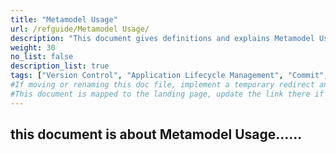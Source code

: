 ```yaml
---
title: "Metamodel Usage"
url: /refguide/Metamodel Usage/
description: "This document gives definitions and explains Metamodel Usage"
weight: 30
no_list: false 
description_list: true 
tags: ["Version Control", "Application Lifecycle Management", "Commit", "Collaborate"]
#If moving or renaming this doc file, implement a temporary redirect and let the respective team know they should update the URL in the product. See Mapping to Products for more details.
#This document is mapped to the landing page, update the link there if renaming or moving the doc file.
---
```


## this document is about Metamodel Usage......